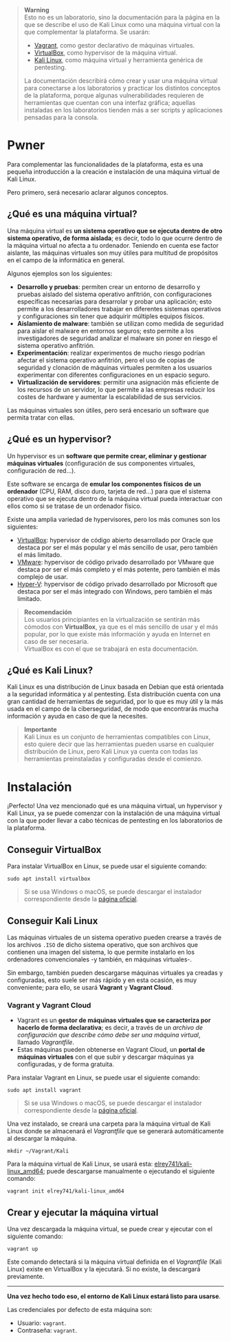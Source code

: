 > **Warning**  
> Esto no es un laboratorio, sino la documentación para la página en la que se describe el uso de Kali Linux como una máquina virtual con la que complementar la plataforma. Se usarán:
>
> - [Vagrant](https://www.vagrantup.com), como gestor declarativo de máquinas virtuales.
> - [VirtualBox](https://www.virtualbox.org), como hypervisor de la máquina virtual.
> - [Kali Linux](https://www.kali.org), como máquina virtual y herramienta genérica de pentesting.
>
> La documentación describirá cómo crear y usar una máquina virtual para conectarse a los laboratorios y practicar los distintos conceptos de la plataforma, porque algunas vulnerabilidades requieren de herramientas que cuentan con una interfaz gráfica; aquellas instaladas en los laboratorios tienden más a ser scripts y aplicaciones pensadas para la consola.



# Pwner

Para complementar las funcionalidades de la plataforma, esta es una pequeña introducción a la creación e instalación de una máquina virtual de Kali Linux.

Pero primero, será necesario aclarar algunos conceptos.

## ¿Qué es una máquina virtual?

Una máquina virtual es **un sistema operativo que se ejecuta dentro de otro sistema operativo, de forma aislada**; es decir, todo lo que ocurre dentro de la máquina virtual no afecta a tu ordenador. Teniendo en cuenta ese factor aislante, las máquinas virtuales son muy útiles para multitud de propósitos en el campo de la informática en general.

Algunos ejemplos son los siguientes:

- **Desarrollo y pruebas**: permiten crear un entorno de desarrollo y pruebas aislado del sistema operativo anfitrión, con configuraciones específicas necesarias para desarrolar y probar una aplicación; esto permite a los desarrolladores trabajar en diferentes sistemas operativos y configuraciones sin tener que adquirir múltiples equipos físicos.
- **Aislamiento de malware**: también se utilizan como medida de seguridad para aislar el malware en entornos seguros; esto permite a los investigadores de seguridad analizar el malware sin poner en riesgo el sistema operativo anfitrión.
- **Experimentación**: realizar experimentos de mucho riesgo podrían afectar el sistema operativo anfitrión, pero el uso de copias de seguridad y clonación de máquinas virtuales permiten a los usuarios experimentar con diferentes configuraciones en un espacio seguro.
- **Virtualización de servidores**: permitir una asignación más eficiente de los recursos de un servidor, lo que permite a las empresas reducir los costes de hardware y aumentar la escalabilidad de sus servicios.

Las máquinas virtuales son útiles, pero será encesario un software que permita tratar con ellas.

## ¿Qué es un hypervisor?

Un hypervisor es un **software que permite crear, eliminar y gestionar máquinas virtuales** (configuración de sus componentes virtuales, configuración de red...).

Este software se encarga de **emular los componentes físicos de un ordenador** (CPU, RAM, disco duro, tarjeta de red...) para que el sistema operativo que se ejecuta dentro de la máquina virtual pueda interactuar con ellos como si se tratase de un ordenador físico.

Existe una amplia variedad de hypervisores, pero los más comunes son los siguientes:

- [VirtualBox](https://www.virtualbox.org): hypervisor de código abierto desarrollado por Oracle que destaca por ser el más popular y el más sencillo de usar, pero también el más limitado.
- [VMware](https://www.vmware.com): hypervisor de código privado desarrollado por VMware que destaca por ser el más completo y el más potente, pero también el más complejo de usar.
- [Hyper-V](https://www.microsoft.com): hypervisor de código privado desarrollado por Microsoft que destaca por ser el más integrado con Windows, pero también el más limitado.

> **Recomendación**  
> Los usuarios principiantes en la virtualización se sentirán más cómodos con **VirtualBox**, ya que es el más sencillo de usar y el más popular, por lo que existe más información y ayuda en Internet en caso de ser necesaria.  
> VirtualBox es con el que se trabajará en esta documentación.

## ¿Qué es Kali Linux?

Kali Linux es una distribución de Linux basada en Debian que está orientada a la seguridad informática y al pentesting. Esta distribución cuenta con una gran cantidad de herramientas de seguridad, por lo que es muy útil y la más usada en el campo de la ciberseguridad, de modo que encontrarás mucha información y ayuda en caso de que la necesites.

> **Importante**  
> Kali Linux es un conjunto de herramientas compatibles con Linux, esto quiere decir que las herramientas pueden usarse en cualquier distribución de Linux, pero Kali Linux ya cuenta con todas las herramientas preinstaladas y configuradas desde el comienzo.


# Instalación

¡Perfecto! Una vez mencionado qué es una máquina virtual, un hypervisor y Kali Linux, ya se puede comenzar con la instalación de una máquina virtual con la que poder llevar a cabo técnicas de pentesting en los laboratorios de la plataforma.

## Conseguir VirtualBox

Para instalar VirtualBox en Linux, se puede usar el siguiente comando:

```shell
sudo apt install virtualbox
```

> Si se usa Windows o macOS, se puede descargar el instalador correspondiente desde la [página oficial](https://www.virtualbox.org/wiki/Downloads).


## Conseguir Kali Linux

Las máquinas virtuales de un sistema operativo pueden crearse a través de los archivos `.ISO` de dicho sistema operativo, que son archivos que contienen una imagen del sistema, lo que permite instalarlo en los ordenadores convencionales -y también, en máquinas virtuales-.

Sin embargo, también pueden descargarse máquinas virtuales ya creadas y configuradas, esto suele ser más rápido y en esta ocasión, es muy conveniente; para ello, se usará **Vagrant** y **Vagrant Cloud**.

### Vagrant y Vagrant Cloud

- Vagrant es un **gestor de máquinas virtuales que se caracteriza por hacerlo de forma declarativa**; es decir, a través de un *archivo de configuración que describe cómo debe ser una máquina virtual*, llamado *Vagrantfile*.
- Estas máquinas pueden obtenerse en Vagrant Cloud, un **portal de máquinas virtuales** con el que subir y descargar máquinas ya configuradas, y de forma gratuita.

Para instalar Vagrant en Linux, se puede usar el siguiente comando:

```shell
sudo apt install vagrant
```

> Si se usa Windows o macOS, se puede descargar el instalador correspondiente desde la [página oficial](https://www.vagrantup.com/downloads).

Una vez instalado, se creará una carpeta para la máquina virtual de Kali Linux donde se almacenará el *Vagrantfile* que se generará automáticamente al descargar la máquina.

```shell
mkdir ~/Vagrant/Kali
```

Para la máquina virtual de Kali Linux, se usará esta: [elrey741/kali-linux_amd64](https://app.vagrantup.com/elrey741/boxes/kali-linux_amd64); puede descargarse manualmente o ejecutando el siguiente comando:

```shell
vagrant init elrey741/kali-linux_amd64
```

## Crear y ejecutar la máquina virtual

Una vez descargada la máquina virtual, se puede crear y ejecutar con el siguiente comando:

```shell
vagrant up
```

Este comando detectará si la máquina virtual definida en el *Vagrantfile* (Kali Linux) existe en VirtualBox y la ejecutará. Si no existe, la descargará previamente.

---

**Una vez hecho todo eso, el entorno de Kali Linux estará listo para usarse**.

Las credenciales por defecto de esta máquina son:

- Usuario: `vagrant`.
- Contraseña: `vagrant`.
